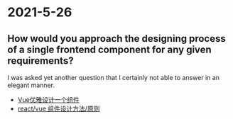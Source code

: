 # 2021-5-26
## How would you approach the designing process of a single frontend component for any given requirements?
I was asked yet another question that I certainly not able to answer in an elegant manner. 
- [Vue优雅设计一个组件](https://juejin.cn/post/6844904050215878663)
- [react/vue 组件设计方法/原则](https://cloud.tencent.com/developer/article/1710272)